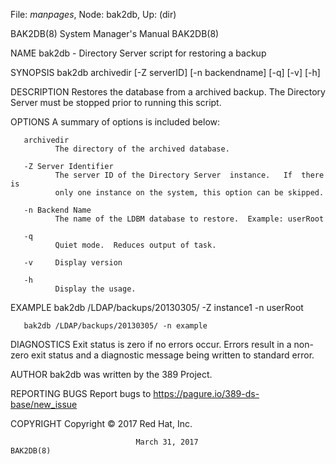 File: *manpages*,  Node: bak2db,  Up: (dir)

BAK2DB(8)                   System Manager's Manual                  BAK2DB(8)



NAME
       bak2db - Directory Server script for restoring a backup

SYNOPSIS
       bak2db archivedir [-Z serverID] [-n backendname] [-q] [-v] [-h]

DESCRIPTION
       Restores  the  database  from  a archived backup.  The Directory Server
       must be stopped prior to running this script.

OPTIONS
       A summary of options is included below:

       archivedir
              The directory of the archived database.

       -Z Server Identifier
              The server ID of the Directory Server  instance.   If  there  is
              only one instance on the system, this option can be skipped.

       -n Backend Name
              The name of the LDBM database to restore.  Example: userRoot

       -q
              Quiet mode.  Reduces output of task.

       -v     Display version

       -h
              Display the usage.

EXAMPLE
       bak2db /LDAP/backups/20130305/ -Z instance1 -n userRoot

       bak2db /LDAP/backups/20130305/ -n example


DIAGNOSTICS
       Exit  status  is  zero if no errors occur.  Errors result in a non-zero
       exit status and a diagnostic message being written to standard error.

AUTHOR
       bak2db was written by the 389 Project.

REPORTING BUGS
       Report bugs to https://pagure.io/389-ds-base/new_issue

COPYRIGHT
       Copyright © 2017 Red Hat, Inc.



                                March 31, 2017                       BAK2DB(8)
